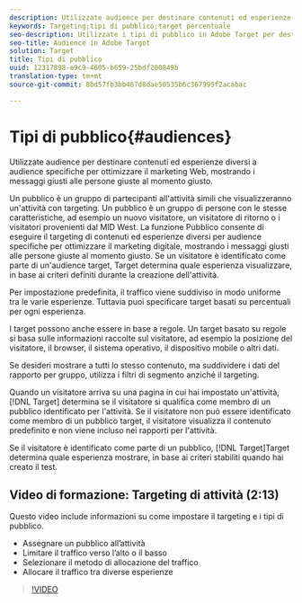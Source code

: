 ```yaml
---
description: Utilizzate audience per destinare contenuti ed esperienze diversi a audience specifiche per ottimizzare il marketing Web, mostrando i messaggi giusti alle persone giuste al momento giusto.
keywords: Targeting;tipi di pubblico;target percentuale
seo-description: Utilizzate i tipi di pubblico in Adobe Target per destinare contenuti ed esperienze diversi a audience specifiche per ottimizzare il marketing Web, mostrando i messaggi giusti alle persone giuste al momento giusto.
seo-title: Audience in Adobe Target
solution: Target
title: Tipi di pubblico
uuid: 12317898-e9c9-4605-b659-25bdf200849b
translation-type: tm+mt
source-git-commit: 8bd57fb3bb467d8dae50535b6c367995f2acabac

---
```



# Tipi di pubblico{#audiences}

Utilizzate audience per destinare contenuti ed esperienze diversi a audience specifiche per ottimizzare il marketing Web, mostrando i messaggi giusti alle persone giuste al momento giusto.

Un pubblico è un gruppo di partecipanti all&#39;attività simili che visualizzeranno un&#39;attività con targeting. Un pubblico è un gruppo di persone con le stesse caratteristiche, ad esempio un nuovo visitatore, un visitatore di ritorno o i visitatori provenienti dal MID West. La funzione Pubblico consente di eseguire il targeting di contenuti ed esperienze diversi per audience specifiche per ottimizzare il marketing digitale, mostrando i messaggi giusti alle persone giuste al momento giusto. Se un visitatore è identificato come parte di un&#39;audience target, Target determina quale esperienza visualizzare, in base ai criteri definiti durante la creazione dell&#39;attività.

Per impostazione predefinita, il traffico viene suddiviso in modo uniforme tra le varie esperienze. Tuttavia puoi specificare target basati su percentuali per ogni esperienza.

I target possono anche essere in base a regole. Un target basato su regole si basa sulle informazioni raccolte sul visitatore, ad esempio la posizione del visitatore, il browser, il sistema operativo, il dispositivo mobile o altri dati.

Se desideri mostrare a tutti lo stesso contenuto, ma suddividere i dati del rapporto per gruppo, utilizza i filtri di segmento anziché il targeting.

Quando un visitatore arriva su una pagina in cui hai impostato un&#39;attività, [!DNL Target] determina se il visitatore si qualifica come membro di un pubblico identificato per l&#39;attività. Se il visitatore non può essere identificato come membro di un pubblico target, il visitatore visualizza il contenuto predefinito e non viene incluso nei rapporti per l&#39;attività.

Se il visitatore è identificato come parte di un pubblico, [!DNL Target]Target determina quale esperienza mostrare, in base ai criteri stabiliti quando hai creato il test.

## Video di formazione: Targeting di attività (2:13)

Questo video include informazioni su come impostare il targeting e i tipi di pubblico.

* Assegnare un pubblico all’attività
* Limitare il traffico verso l’alto o il basso
* Selezionare il metodo di allocazione del traffico
* Allocare il traffico tra diverse esperienze

>[!VIDEO](https://video.tv.adobe.com/v/17385?captions=ita)

